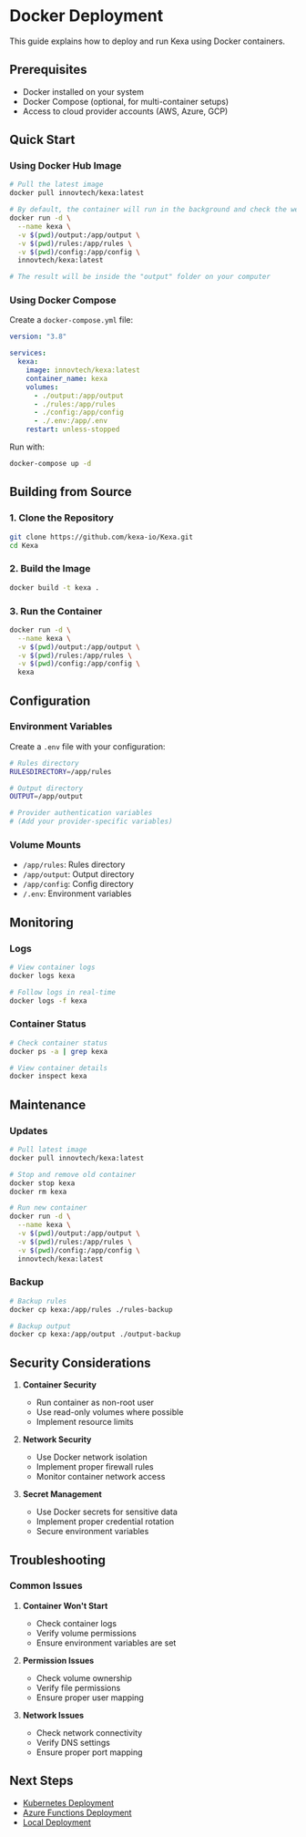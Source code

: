 # Docker Deployment

This guide explains how to deploy and run Kexa using Docker containers.

## Prerequisites

- Docker installed on your system
- Docker Compose (optional, for multi-container setups)
- Access to cloud provider accounts (AWS, Azure, GCP)

## Quick Start

### Using Docker Hub Image

```bash
# Pull the latest image
docker pull innovtech/kexa:latest

# By default, the container will run in the background and check the website "kexa.io"
docker run -d \
  --name kexa \
  -v $(pwd)/output:/app/output \
  -v $(pwd)/rules:/app/rules \
  -v $(pwd)/config:/app/config \
  innovtech/kexa:latest

# The result will be inside the "output" folder on your computer
```

### Using Docker Compose

Create a `docker-compose.yml` file:

```yaml
version: "3.8"

services:
  kexa:
    image: innovtech/kexa:latest
    container_name: kexa
    volumes:
      - ./output:/app/output
      - ./rules:/app/rules
      - ./config:/app/config
      - ./.env:/app/.env
    restart: unless-stopped
```

Run with:

```bash
docker-compose up -d
```

## Building from Source

### 1. Clone the Repository

```bash
git clone https://github.com/kexa-io/Kexa.git
cd Kexa
```

### 2. Build the Image

```bash
docker build -t kexa .
```

### 3. Run the Container

```bash
docker run -d \
  --name kexa \
  -v $(pwd)/output:/app/output \
  -v $(pwd)/rules:/app/rules \
  -v $(pwd)/config:/app/config \
  kexa
```

## Configuration

### Environment Variables

Create a `.env` file with your configuration:

```bash
# Rules directory
RULESDIRECTORY=/app/rules

# Output directory
OUTPUT=/app/output

# Provider authentication variables
# (Add your provider-specific variables)
```

### Volume Mounts

- `/app/rules`: Rules directory
- `/app/output`: Output directory
- `/app/config`: Config directory
- `/.env`: Environment variables

## Monitoring

### Logs

```bash
# View container logs
docker logs kexa

# Follow logs in real-time
docker logs -f kexa
```

### Container Status

```bash
# Check container status
docker ps -a | grep kexa

# View container details
docker inspect kexa
```

## Maintenance

### Updates

```bash
# Pull latest image
docker pull innovtech/kexa:latest

# Stop and remove old container
docker stop kexa
docker rm kexa

# Run new container
docker run -d \
  --name kexa \
  -v $(pwd)/output:/app/output \
  -v $(pwd)/rules:/app/rules \
  -v $(pwd)/config:/app/config \
  innovtech/kexa:latest
```

### Backup

```bash
# Backup rules
docker cp kexa:/app/rules ./rules-backup

# Backup output
docker cp kexa:/app/output ./output-backup
```

## Security Considerations

1. **Container Security**

   - Run container as non-root user
   - Use read-only volumes where possible
   - Implement resource limits

2. **Network Security**

   - Use Docker network isolation
   - Implement proper firewall rules
   - Monitor container network access

3. **Secret Management**
   - Use Docker secrets for sensitive data
   - Implement proper credential rotation
   - Secure environment variables

## Troubleshooting

### Common Issues

1. **Container Won't Start**

   - Check container logs
   - Verify volume permissions
   - Ensure environment variables are set

2. **Permission Issues**

   - Check volume ownership
   - Verify file permissions
   - Ensure proper user mapping

3. **Network Issues**
   - Check network connectivity
   - Verify DNS settings
   - Ensure proper port mapping

## Next Steps

- [Kubernetes Deployment](./kubernetes.md)
- [Azure Functions Deployment](./azure-function.md)
- [Local Deployment](./local.md)
